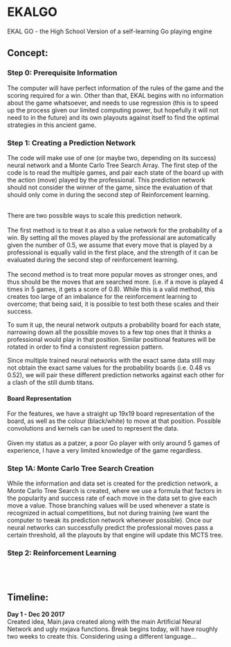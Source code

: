 # EKALGO
EKAL GO - the High School Version of a self-learning Go playing engine
<br>

<h2>Concept: </h2>
<h3> Step 0: Prerequisite Information </h3>
The computer will have perfect information of the rules of the game and the scoring required for a win. Other than that, EKAL begins with no information about the game whatsoever, and needs to use regression (this is to speed up the process given our limited computing power, but hopefully it will not need to in the future) and its own playouts against itself to find the optimal strategies in this ancient game. 

<h3> Step 1: Creating a Prediction Network </h3>
The code will make use of one (or maybe two, depending on its success) neural network and a Monte Carlo Tree Search Array. The first step of the code is to read the multiple games, and pair each state of the board up with the action (move) played by the professional. This prediction network should not consider the winner of the game, since the evaluation of that should only come in during the second step of Reinforcement learning.

<br>There are two possible ways to scale this prediction network. <br><br>The first method is to treat it as also a value network for the probability of a win. By setting all the moves played by the professional are automatically given the number of 0.5, we assume that every move that is played by a professional is equally valid in the first place, and the strength of it can be evaluated during the second step of reinforcement learning.
<br><br>The second method is to treat more popular moves as stronger ones, and thus should be the moves that are searched more. (i.e. if a move is played 4 times in 5 games, it gets a score of 0.8). While this is a valid method, this creates too large of an imbalance for the reinforcement learning to overcome; that being said, it is possible to test both these scales and their success.

To sum it up, the neural network outputs a probability board for each state, narrowing down all the possible moves to a few top ones that it thinks a professional would play in that position. Similar positional features will be rotated in order to find a consistent regression pattern.

Since multiple trained neural networks with the exact same data still may not obtain the exact same values for the probability boards (i.e. 0.48 vs 0.52), we will pair these different prediction networks against each other for a clash of the still dumb titans.

<h4> Board Representation </h4>
For the features, we have a straight up 19x19 board representation of the board, as well as the colour (black/white) to move at that position. Possible convolutions and kernels can be used to represent the data.
<br><br>
Given my status as a patzer, a poor Go player with only around 5 games of experience, I have a very limited knowledge of the game regardless. 

<h3> Step 1A: Monte Carlo Tree Search Creation </h3>
While the information and data set is created for the prediction network, a Monte Carlo Tree Search is created, where we use a formula that factors in the popularity and success rate of each move in the data set to give each move a value. Those branching values will be used whenever a state is recognized in actual competitions, but not during training (we want the computer to tweak its prediction network whenever possible). Once our neural networks can successfully predict the professional moves pass a certain threshold, all the playouts by that engine will update this MCTS tree.

<h3> Step 2: Reinforcement Learning </h3>

<br>
<br>
<h2> Timeline: </h2>
<b> Day 1 - Dec 20 2017 </b> <br>
Created idea, Main.java created along with the main Artificial Neural Network and ugly mxjava functions. Break begins today, will have roughly two weeks to create this. Considering using a different language...
